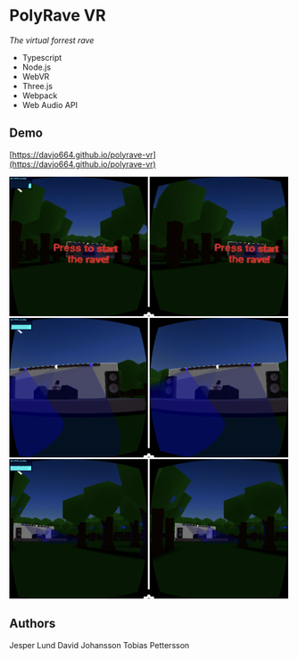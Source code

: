 # PolyRave VR
*The virtual forrest rave*

- Typescript
- Node.js
- WebVR
- Three.js
- Webpack
- Web Audio API

## Demo

[https://davjo664.github.io/polyrave-vr](https://davjo664.github.io/polyrave-vr)

<img src="./images/IMG1.PNG" width="500" height="250" />
<img src="./images/IMG2.PNG" width="500" height="250" />
<img src="./images/IMG3.PNG" width="500" height="250" />

## Authors

Jesper Lund
David Johansson
Tobias Pettersson
